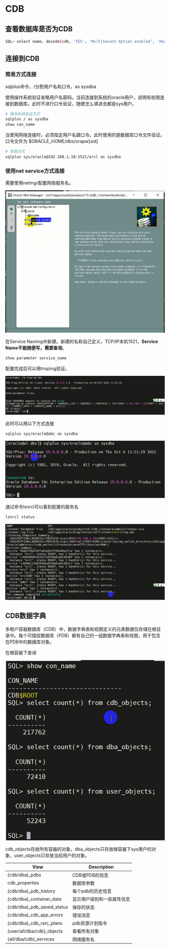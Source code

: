 # CDB

## 查看数据库是否为CDB

```sh
SQL> select name, decode(cdb, 'YES', 'Multitenant Option enabled', 'Regular 12c Database:')"Multitenant Option", open_mode, con_id from v$database;
```

## 连接到CDB

### 简易方式连接

sqlplus命令，/分割用户名和口令，as sysdba

使用操作系统验证省略用户名密码。当前连接到系统的oracle用户，说明有权限连接到数据库。此时不进行口令验证，随便怎么填进去都是sys用户。

```sh
# 操作系统验证方式
sqlplus / as sysdba
show con_name
```

当使用网络连接时，必须指定用户名跟口令。此时使用的是数据库口令文件验证。口令文件为 $ORACLE_HOME/dbs/orapw[sid]

```sh
# 简易方式
sqlplus sys/oracle@192.168.1.10:1521/orcl as sysdba
```

### 使用net service方式连接

需要使用netmgr配置网络服务名。

![](./assets/2023-04-21-14-50-36.png)

在Service Naming中新建。新建的名称自己定义，TCP/IP本机1521，**Service Name不能随便写，需要查询**。

```sh
show parameter service_name
```

配置完成后可以用tnsping验证。

![](./assets/2023-04-21-14-54-51.png)

此时可以用以下方式连接

```sh
sqlplus sys/oracle@abc as sysdba
```

![](./assets/2023-04-21-14-55-48.png)

通过命令lsnrcl可以看到配置的服务名

```sh
lsnrcl status
```

![](./assets/2023-04-21-14-58-15.png)

## CDB数据字典

多租户容器数据库（CDB）中，数据字典表和视图定义的元素数据仅存储在根目录中。每个可插拔数据库（PDB）都有自己的一组数据字典表和视图，用于包含在PDB中的数据库对象。

在根容器下查询

![](./assets/2023-04-21-15-54-49.png)

cdb_objects存放所有容器的对象，dba_objects只存放根容器下sys用户的对象，user_objects只存放当前用户的对象。

|View|Description|
|---|---|
|{cdb/dba}_pdbs|CDB或PDB的信息|
|cdb_properties|数据库参数|
|{cdb/dba}_pdb_history|每个pdb的历史信息|
|{cdb/dba}_container_data|显示用户级别和一些属性信息|
|{cdb/dba}_pdb_saved_status|保存的状态|
|{cdb/dba}_cdb_app_errors|错误消息|
|{cdb/dba}_cdb_rsrc_plans|pdb资源计划指令|
|{user/all/dba/cdb}_objects|查看所有对象|
|{all/dba/cdb}_services|网络服务名|